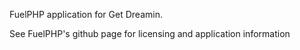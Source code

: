 FuelPHP application for Get Dreamin. 

See FuelPHP's github page for licensing and application information



